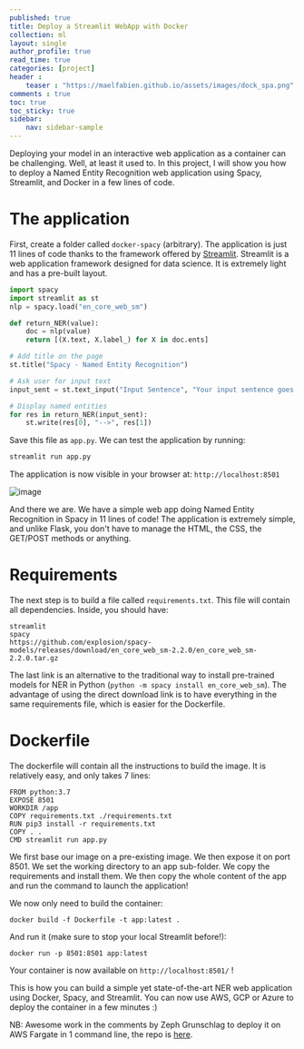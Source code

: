 ```yaml
---
published: true
title: Deploy a Streamlit WebApp with Docker
collection: ml
layout: single
author_profile: true
read_time: true
categories: [project]
header :
    teaser : "https://maelfabien.github.io/assets/images/dock_spa.png"
comments : true
toc: true
toc_sticky: true
sidebar:
    nav: sidebar-sample
---
```


Deploying your model in an interactive web application as a container can be challenging. Well, at least it used to. In this project, I will show you how to deploy a Named Entity Recognition web application using Spacy, Streamlit, and Docker in a few lines of code.

# The application

First, create a folder called `docker-spacy` (arbitrary). The application is just 11 lines of code thanks to the framework offered by [Streamlit](https://streamlit.io/). Streamlit is a web application framework designed for data science. It is extremely light and has a pre-built layout.

```python
import spacy
import streamlit as st
nlp = spacy.load("en_core_web_sm")

def return_NER(value):
    doc = nlp(value)
    return [(X.text, X.label_) for X in doc.ents]

# Add title on the page
st.title("Spacy - Named Entity Recognition")

# Ask user for input text
input_sent = st.text_input("Input Sentence", "Your input sentence goes here")

# Display named entities
for res in return_NER(input_sent):
    st.write(res[0], "-->", res[1])
```

Save this file as `app.py`. We can test the application by running:

```bash 
streamlit run app.py
```

The application is now visible in your browser at: `http://localhost:8501`

![image](https://maelfabien.github.io/assets/images/dock_0.png)

And there we are. We have a simple web app doing Named Entity Recognition in Spacy in 11 lines of code! The application is extremely simple, and unlike Flask, you don't have to manage the HTML, the CSS, the GET/POST methods or anything.

# Requirements

The next step is to build a file called `requirements.txt`. This file will contain all dependencies. Inside, you should have:

```
streamlit
spacy
https://github.com/explosion/spacy-models/releases/download/en_core_web_sm-2.2.0/en_core_web_sm-2.2.0.tar.gz
```

The last link is an alternative to the traditional way to install pre-trained models for NER in Python (`python -m spacy install en_core_web_sm`). The advantage of using the direct download link is to have everything in the same requirements file, which is easier for the Dockerfile.

# Dockerfile

The dockerfile will contain all the instructions to build the image. It is relatively easy, and only takes 7 lines:

```
FROM python:3.7
EXPOSE 8501
WORKDIR /app
COPY requirements.txt ./requirements.txt
RUN pip3 install -r requirements.txt
COPY . .
CMD streamlit run app.py
```

We first base our image on a pre-existing image. We then expose it on port 8501. We set the working directory to an app sub-folder. We copy the requirements and install them. We then copy the whole content of the app and run the command to launch the application!

We now only need to build the container:
```
docker build -f Dockerfile -t app:latest .
```

And run it (make sure to stop your local Streamlit before!):
```
docker run -p 8501:8501 app:latest
```

Your container is now available on `http://localhost:8501/` !

This is how you can build a simple yet state-of-the-art NER web application using Docker, Spacy, and Streamlit. You can now use AWS, GCP or Azure to deploy the container in a few minutes :)

NB: Awesome work in the comments by Zeph Grunschlag to deploy it on AWS Fargate in 1 command line, the repo is [here](https://github.com/tzaffi/streamlit-cdk-fargate).